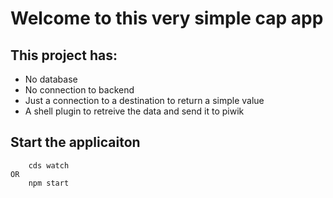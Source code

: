 # Welcome to this very simple cap app

## This project has: 
- No database
- No connection to backend
- Just a connection to a destination to return a simple value
- A shell plugin to retreive the data and send it to piwik

## Start the applicaiton 
```
    cds watch 
OR 
    npm start
```